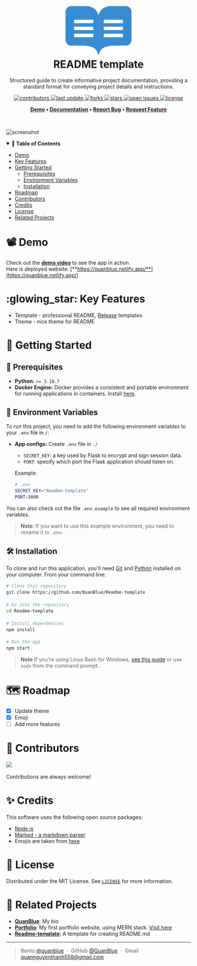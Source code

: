 <h1 align="center">
  <img src="./assets/readme-icon.png" alt="icon" width="200"></img>
  <br>
  <b>README template</b>
</h1>

<p align="center">Structured guide to create informative project documentation, providing a standard format for conveying project details and instructions.</p>

<!-- Badges -->
<p align="center">
  <a href="https://github.com/QuanBlue/Readme-template/graphs/contributors">
    <img src="https://img.shields.io/github/contributors/QuanBlue/Readme-template" alt="contributors" />
  </a>
  <a href="">
    <img src="https://img.shields.io/github/last-commit/QuanBlue/Readme-template" alt="last update" />
  </a>
  <a href="https://github.com/QuanBlue/Readme-template/network/members">
    <img src="https://img.shields.io/github/forks/QuanBlue/Readme-template" alt="forks" />
  </a>
  <a href="https://github.com/QuanBlue/Readme-template/stargazers">
    <img src="https://img.shields.io/github/stars/QuanBlue/Readme-template" alt="stars" />
  </a>
  <a href="https://github.com/QuanBlue/Readme-template/issues/">
    <img src="https://img.shields.io/github/issues/QuanBlue/Readme-template" alt="open issues" />
  </a>
  <a href="https://github.com/QuanBlue/Readme-template/blob/main/LICENSE">
    <img src="https://img.shields.io/github/license/QuanBlue/Readme-template.svg" alt="license" />
  </a>
</p>

<p align="center">
  <b>
      <a href="#demo">Demo</a> •
      <a href="https://github.com/QuanBlue/Readme-template">Documentation</a> •
      <a href="https://github.com/QuanBlue/Readme-template/issues/">Report Bug</a> •
      <a href="https://github.com/QuanBlue/Readme-template/issues/">Request Feature</a>
  </b>
</p>

<br/>

![screenshot](https://raw.githubusercontent.com/amitmerchant1990/electron-markdownify/master/app/img/markdownify.gif)

<details open>
<summary><b>📖 Table of Contents</b></summary>

-  [Demo](#film_projector-demo)
-  [Key Features](#glowing_star-key-features)
-  [Getting Started](#toolbox-getting-started)
   -  [Prerequisites](#pushpin-prerequisites)
   -  [Environment Variables](#key-environment-variables)
   -  [Installation](#hammer_and_wrench-installation)
-  [Roadmap](#world_map-roadmap)
-  [Contributors](#busts_in_silhouette-contributors)
-  [Credits](#sparkles-credits)
-  [License](#scroll-license)
-  [Related Projects](#link-related-projects)
</details>

# :film_projector: Demo

Check out the [**demo video**](https://www.youtube.com/channel/UCALhAytLBhmG2un43YxU4mw) to see the app in action.  
Here is deployed website: [**https://quanblue.netlify.app/**](https://quanblue.netlify.app/)

# :glowing_star: Key Features

-  Template - professional README, [Release](./Release.md) templates
-  Theme - nice theme for README

# :toolbox: Getting Started

## :pushpin: Prerequisites

-  **Python:** `>= 3.10.7`
-  **Docker Engine:** Docker provides a consistent and portable environment for running applications in containers. Install [here](https://www.docker.com/get-started/).

## :key: Environment Variables

To run this project, you need to add the following environment variables to your `.env` file in `/`:

-  **App configs:** Create `.env` file in `./`

   -  `SECRET_KEY`: a key used by Flask to encrypt and sign session data.
   -  `PORT`: specify which port the Flask application should listen on.

   Example:

   ```sh
   # .env
   SECRET_KEY="Readme-template"
   PORT=3000
   ```

You can also check out the file `.env.example` to see all required environment variables.

> **Note**: If you want to use this example environment, you need to rename it to `.env`.

## :hammer_and_wrench: Installation

To clone and run this application, you'll need [Git](https://git-scm.com) and [Python](https://www.python.org/downloads/) installed on your computer. From your command line:

```bash
# Clone this repository
git clone https://github.com/QuanBlue/Readme-template

# Go into the repository
cd Readme-template

# Install dependencies
npm install

# Run the app
npm start
```

> **Note**
> If you're using Linux Bash for Windows, [see this guide](https://www.howtogeek.com/261575/how-to-run-graphical-linux-desktop-applications-from-windows-10s-bash-shell/) or use `node` from the command prompt.

# :world_map: Roadmap

-  [x] Update theme
-  [x] Emoji
-  [ ] Add more features

# :busts_in_silhouette: Contributors

<a href="https://github.com/QuanBlue/Readme-template/graphs/contributors">
  <img src="https://contrib.rocks/image?repo=QuanBlue/Readme-template" />
</a>

Contributions are always welcome!

# :sparkles: Credits

This software uses the following open source packages:

-  [Node.js](https://nodejs.org/)
-  [Marked - a markdown parser](https://github.com/chjj/marked)
-  Emojis are taken from [here](https://github.com/arvida/emoji-cheat-sheet.com)

# :scroll: License

Distributed under the MIT License. See <a href="./LICENSE">`LICENSE`</a> for more information.

# :link: Related Projects

-  <u>[**QuanBlue**](https://github.com/QuanBlue/QuanBlue)</u>: My bio
-  <u>[**Portfolio**](https://github.com/QuanBlue/Portfolio)</u>: My first portfolio website, using MERN stack. [Visit here](https://quanblue.netlify.app/)
-  <u>[**Readme-template**](https://github.com/QuanBlue/Readme-template)</u>: A template for creating README.md

---

> Bento [@quanblue](https://bento.me/quanblue) &nbsp;&middot;&nbsp;
> GitHub [@QuanBlue](https://github.com/QuanBlue) &nbsp;&middot;&nbsp; Gmail quannguyenthanh558@gmail.com
